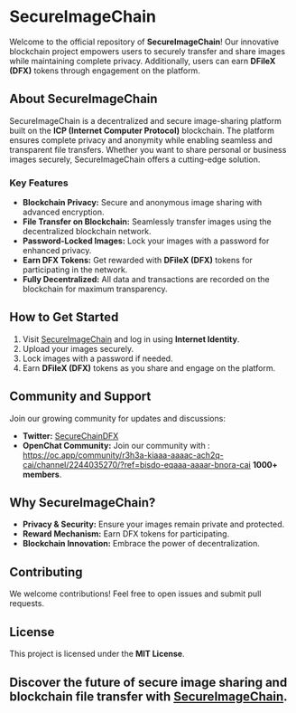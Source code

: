 # SecureImageChain

Welcome to the official repository of **SecureImageChain**! Our innovative blockchain project empowers users to securely transfer and share images while maintaining complete privacy. Additionally, users can earn **DFileX (DFX)** tokens through engagement on the platform.

## About SecureImageChain

SecureImageChain is a decentralized and secure image-sharing platform built on the **ICP (Internet Computer Protocol)** blockchain. The platform ensures complete privacy and anonymity while enabling seamless and transparent file transfers. Whether you want to share personal or business images securely, SecureImageChain offers a cutting-edge solution.

### Key Features

- **Blockchain Privacy:** Secure and anonymous image sharing with advanced encryption.
- **File Transfer on Blockchain:** Seamlessly transfer images using the decentralized blockchain network.
- **Password-Locked Images:** Lock your images with a password for enhanced privacy.
- **Earn DFX Tokens:** Get rewarded with **DFileX (DFX)** tokens for participating in the network.
- **Fully Decentralized:** All data and transactions are recorded on the blockchain for maximum transparency.

## How to Get Started

1. Visit [SecureImageChain](https://secureimagechain.com) and log in using **Internet Identity**.
2. Upload your images securely.
3. Lock images with a password if needed.
4. Earn **DFileX (DFX)** tokens as you share and engage on the platform.

## Community and Support

Join our growing community for updates and discussions:

- **Twitter:** [SecureChainDFX](https://x.com/SecureChainDFX)
- **OpenChat Community:** Join our community with  : https://oc.app/community/r3h3a-kiaaa-aaaac-ach2q-cai/channel/2244035270/?ref=bisdo-eqaaa-aaaar-bnora-cai  **1000+ members**.

## Why SecureImageChain?

- **Privacy & Security:** Ensure your images remain private and protected.
- **Reward Mechanism:** Earn DFX tokens for participating.
- **Blockchain Innovation:** Embrace the power of decentralization.

## Contributing

We welcome contributions! Feel free to open issues and submit pull requests.

## License

This project is licensed under the **MIT License**.



##  Discover the future of secure image sharing and blockchain file transfer with [SecureImageChain](https://secureimagechain.com).

